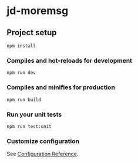 <!--
 * @Author: isJDongYa
 * @LastEditors: isJDongYa
 * @Date: 2020-12-07 19:31:31
 * @LastEditTime: 2020-12-08 16:02:18
 * @Description: 
-->
# jd-moremsg

## Project setup
```
npm install
```

### Compiles and hot-reloads for development
```
npm run dev
```

### Compiles and minifies for production
```
npm run build
```

### Run your unit tests
```
npm run test:unit
```

### Customize configuration
See [Configuration Reference](https://cli.vuejs.org/config/).
